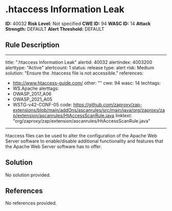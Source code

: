 
# .htaccess Information Leak

**ID:** 40032
**Risk Level:** Not specified
**CWE ID:** 94
**WASC ID:** 14
**Attack Strength:** DEFAULT
**Alert Threshold:** DEFAULT

## Rule Description
---
title: ".htaccess Information Leak"
alertid: 40032
alertindex: 4003200
alerttype: "Active"
alertcount: 1
status: release
type: alert
risk: Medium
solution: "Ensure the .htaccess file is not accessible."
references:
   - http://www.htaccess-guide.com/
other: ""
cwe: 94
wasc: 14
techtags: 
  - WS.Apache
alerttags: 
  - OWASP_2017_A06
  - OWASP_2021_A05
  - WSTG-v42-CONF-05
code: https://github.com/zaproxy/zap-extensions/blob/main/addOns/ascanrules/src/main/java/org/zaproxy/zap/extension/ascanrules/HtAccessScanRule.java
linktext: "org/zaproxy/zap/extension/ascanrules/HtAccessScanRule.java"
---
htaccess files can be used to alter the configuration of the Apache Web Server software to enable/disable additional functionality and features that the Apache Web Server software has to offer. 


## Solution
No solution provided.

## References
No references provided.
